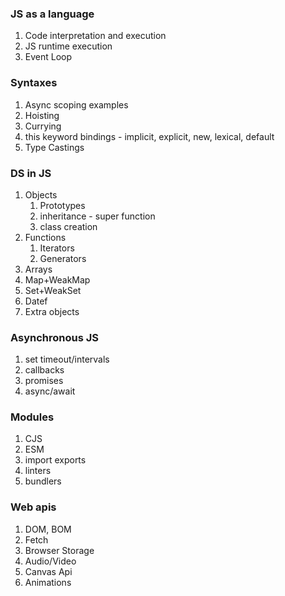### JS as a language

1. Code interpretation and execution
2. JS runtime execution
3. Event Loop

### Syntaxes

1. Async scoping examples
2. Hoisting
3. Currying
4. this keyword bindings - implicit, explicit, new, lexical, default
5. Type Castings

### DS in JS

1. Objects
	1. Prototypes
	2. inheritance - super function
	3. class creation
2. Functions
	1. Iterators
	2. Generators
3. Arrays
4. Map+WeakMap
5. Set+WeakSet
6. Datef
7. Extra objects

### Asynchronous JS

1. set timeout/intervals
2. callbacks
3. promises
4. async/await

### Modules

1. CJS
2. ESM
3. import exports
4. linters
5. bundlers

### Web apis

1. DOM, BOM
2. Fetch
3. Browser Storage
4. Audio/Video
5. Canvas Api
6. Animations